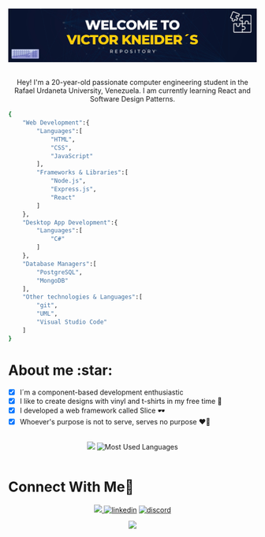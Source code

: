 <br>

<div align="center"> <img src="https://raw.githubusercontent.com/VKneider/VKneider/main/banner.jpg">   </div>


##

<p align="center"> Hey! I'm a 20-year-old passionate computer engineering student in the Rafael Urdaneta University, Venezuela. I am currently learning React and Software Design Patterns.

```sh
{
    "Web Development":{
        "Languages":[
            "HTML",
            "CSS",
            "JavaScript"
        ],
        "Frameworks & Libraries":[
            "Node.js",
            "Express.js",
            "React"
        ]
    },
    "Desktop App Development":{
        "Languages":[
            "C#"
        ]
    },
    "Database Managers":[
        "PostgreSQL",
        "MongoDB"
    ],
    "Other technologies & Languages":[
        "git",
        "UML",
        "Visual Studio Code"
    ]
}
```

<h1>About me :star:</h1>

- [x] I´m a component-based development enthusiastic 
- [x] I like to create designs with vinyl and t-shirts in my free time 👕
- [x] I developed a web framework called Slice 🕶️
- [x] Whoever's purpose is not to serve, serves no purpose ❤️‍🔥

<br> 
<div align=center>
    <img  width=396 src="https://github-readme-stats.vercel.app/api?username=vkneider&show_icons=true&theme=react&border_color=61dafb"/>
     <img src = "https://github-readme-stats.vercel.app/api/top-langs/?username=vkneider&show_icons=true&layout=compact&theme=react" alt="Most Used Languages">
    </a>
</div>

<br>

<h1>Connect With Me🤝</h1>

<!--icons and links-->
<p align="center">
<a href="https://mail.google.com/mail/u/0/?source=mailto&to=victorkneider@gmail.com&fs=1&tf=cm"> <img src="https://img.shields.io/badge/Gmail-D14836?style=for-the-badge&logo=gmail&logoColor=white">  </a>
<a href="https://www.linkedin.com/in/victor-kneider-a71034207/" target="blank"><img  src="https://img.shields.io/badge/LinkedIn-0077B5?style=for-the-badge&logo=linkedin&logoColor=white" alt="linkedin" /></a>
<a href="https://discord.gg/mHkTdQ5mTB" target="blank"><img src="https://img.shields.io/badge/Discord-5865F2?style=for-the-badge&logo=discord&logoColor=white" alt="discord" /></a>
  
</p>


<!--profile visit count-->
<div align="center">
  
[![](https://visitcount.itsvg.in/api?id=VKneider&label=Profile%20Views&color=1&icon=1&pretty=true)](https://visitcount.itsvg.in)
  
</div>

<br>


